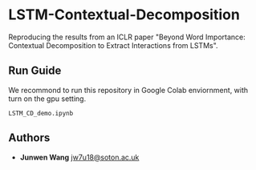 # LSTM-Contextual-Decomposition
Reproducing the results from an ICLR paper "Beyond Word Importance: Contextual Decomposition to Extract Interactions from LSTMs". 


## Run Guide

We recommond to run this repository in Google Colab enviornment, with turn on the gpu setting.
```
LSTM_CD_demo.ipynb
```


## Authors

* **Junwen Wang** [jw7u18@soton.ac.uk]()
